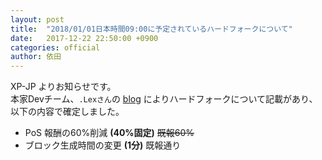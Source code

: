 ```yaml
---
layout: post
title:  "2018/01/01日本時間09:00に予定されているハードフォークについて"
date:   2017-12-22 22:50:00 +0900
categories: official
author: 依田
---  
```

XP-JP よりお知らせです。  
本家Devチーム、`.Lexさん`の [blog](https://steemit.com/cryptocurrency/@lexicon/xp-discord-bot-maintenance-and-update) によりハードフォークについて記載があり、以下の内容で確定しました。  

- PoS 報酬の60%削減 **(40%固定)** ~~既報60%~~  
- ブロック生成時間の変更 **(1分)** 既報通り  
